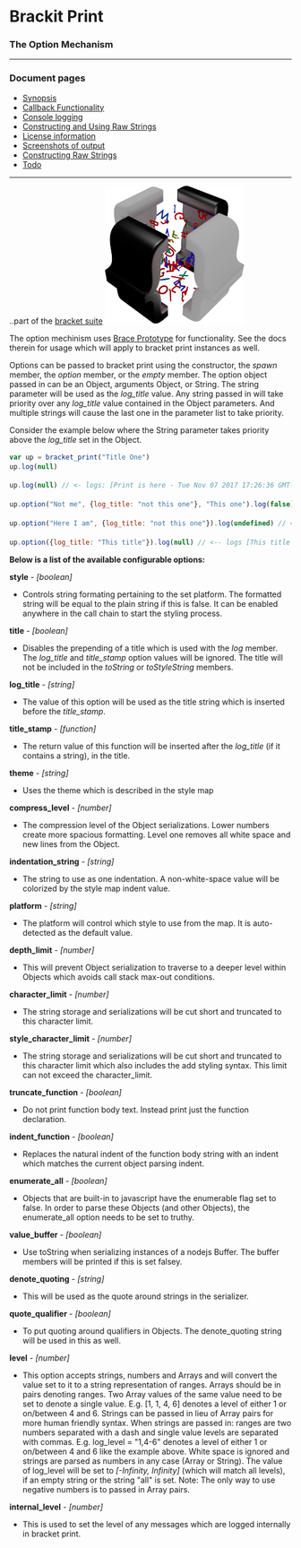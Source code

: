 # Brackit Print
### The Option Mechanism

----

### Document pages
* [Synopsis](https://github.com/restarian/bracket_print/blob/master/doc/README.md)
* [Callback Functionality](https://github.com/restarian/bracket_print/blob/master/doc/as_callback.md)
* [Console logging ](https://github.com/restarian/bracket_print/blob/master/doc/as_logger.md)
* [Constructing and Using Raw Strings ](https://github.com/restarian/bracket_print/blob/master/doc/as_string.md)
* [License information](https://github.com/restarian/bracket_print/blob/master/doc/license.md)
* [Screenshots of output ](https://github.com/restarian/bracket_print/blob/master/doc/screenshot.md)
* [Constructing Raw Strings ](https://github.com/restarian/bracket_print/blob/master/doc/titles.md)
* [Todo](https://github.com/restarian/bracket_print/blob/master/doc/todo.md)

----

..part of the [bracket suite](https://github.com/restarian/restarian/blob/master/bracket/readme.md)
![bracket](https://raw.githubusercontent.com/restarian/restarian/master/bracket/doc/image/bracket_logo_small.png)

The option mechinism uses [Brace Prototype](httpsL//npmjs.org/packages/brace_prototype) for functionality. See the docs therein for usage which will apply to bracket print instances as well.

Options can be passed to bracket print using the constructor, the *spawn* member, the *option* member, or the *empty* member. The option object passed in can be an Object, arguments Object, or String. The string parameter will be used as the *log_title* value. Any string passed in will take priority over any *log_title* value contained in the Object parameters. And multiple strings will cause the last one in the parameter list to take priority.


Consider the example below where the String parameter takes priority above the *log_title* set in the Object.

```javascript
var up = bracket_print("Title One")
up.log(null)

up.log(null) // <- logs: [Print is here - Tue Nov 07 2017 17:26:36 GMT-0500 (STD)]  null

up.option("Not me", {log_title: "not this one"}, "This one").log(false) // <-- logs [This one - Tue Nov 07 2017 17:26:36 GMT-0500 (STD)]  false

up.option("Here I am", {log_title: "not this one"}).log(undefined) // <-- logs [Here I am - Tue Nov 07 2017 17:26:36 GMT-0500 (STD)]  undefined

up.option({log_title: "This title"}).log(null) // <-- logs [This title - Tue Nov 07 2017 17:26:36 GMT-0500 (STD)]  null
```

**Below is a list of the available configurable options:**

**style** - *[boolean]*

* Controls string formating pertaining to the set platform. The formatted string will be equal to the plain string if this is false. It can be enabled anywhere in the call chain to start the styling process.

**title** - *[boolean]*

* Disables the prepending of a title which is used with the *log* member. The *log_title* and *title_stamp* option values will be ignored. The title will not be included in the *toString* or *toStyleString* members.

**log_title** - *[string]*
	
* The value of this option will be used as the title string which is inserted before the *title_stamp*.

**title_stamp** - *[function]*
	
* The return value of this function will be inserted after the *log_title* (if it contains a string), in the title. 

**theme** - *[string]* 

* Uses the theme which is described in the style map

**compress_level** - *[number]*

* The compression level of the Object serializations. Lower numbers create more spacious formatting. Level one removes all white space and new lines from the Object.

**indentation_string** - *[string]*

* The string to use as one indentation. A non-white-space value will be colorized by the style map indent value.

**platform** - *[string]*

* The platform will control which style to use from the map. It is auto-detected as the default value.

**depth_limit** - *[number]*

* This will prevent Object serialization to traverse to a deeper level within Objects which avoids call stack max-out conditions.

**character_limit** - *[number]*

* The string storage and serializations will be cut short and truncated to this character limit. 

**style_character_limit** - *[number]*

* The string storage and serializations will be cut short and truncated to this character limit which also includes the add styling syntax. This limit can not exceed the character_limit. 

**truncate_function** - *[boolean]*

* Do not print function body text. Instead print just the function declaration.

**indent_function** - *[boolean]*

* Replaces the natural indent of the function body string with an indent which matches the current object parsing indent.

**enumerate_all** - *[boolean]*

* Objects that are built-in to javascript have the enumerable flag set to false. In order to parse these Objects (and other Objects), the enumerate_all option needs to be set to truthy.

**value_buffer** - *[boolean]*

* Use toString when serializing instances of a nodejs Buffer. The buffer members will be printed if this is set falsey.

**denote_quoting** - *[string]*

* This will be used as the quote around strings in the serializer.

**quote_qualifier** - *[boolean]*

* To put quoting around qualifiers in Objects. The denote_quoting string will be used in this as well.

**level** - *[number]*

* This option accepts strings, numbers and Arrays and will convert the value set to it to a string representation of ranges. Arrays should be in pairs denoting ranges. Two Array values of the same value need to be set to denote a single value. E.g. [1, 1, 4, 6] denotes a level of either 1 or on/between 4 and 6. Strings can be passed in lieu of Array pairs for more human friendly syntax. When strings are passed in: ranges are two numbers separated with a dash and single value levels are separated with commas. E.g. log_level = "1,4-6" denotes a level of either 1 or on/between 4 and 6 like the example above. White space is ignored and strings are parsed as numbers in any case (Array or String). The value of log_level will be set to *[-Infinity, Infinity]* (which will match all levels),  if an empty string or the string "all" is set. Note: The only way to use negative numbers is to passed in Array pairs.
	
**internal_level** - *[number]*

* This is used to set the level of any messages which are logged internally in bracket print.

